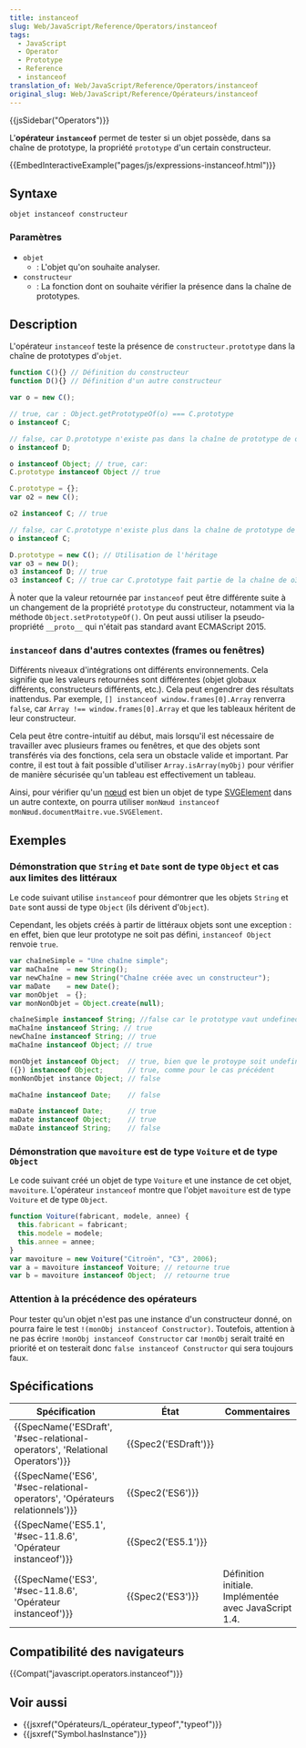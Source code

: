 ```yaml
---
title: instanceof
slug: Web/JavaScript/Reference/Operators/instanceof
tags:
  - JavaScript
  - Operator
  - Prototype
  - Reference
  - instanceof
translation_of: Web/JavaScript/Reference/Operators/instanceof
original_slug: Web/JavaScript/Reference/Opérateurs/instanceof
---
```

{{jsSidebar("Operators")}}

L'**opérateur `instanceof`** permet de tester si un objet possède, dans sa chaîne de prototype, la propriété `prototype` d'un certain constructeur.

{{EmbedInteractiveExample("pages/js/expressions-instanceof.html")}}

## Syntaxe

```
objet instanceof constructeur
```

### Paramètres

- `objet`
  - : L'objet qu'on souhaite analyser.
- `constructeur`
  - : La fonction dont on souhaite vérifier la présence dans la chaîne de prototypes.

## Description

L'opérateur `instanceof` teste la présence de `constructeur.prototype` dans la chaîne de prototypes d'`objet`.

```js
function C(){} // Définition du constructeur
function D(){} // Définition d'un autre constructeur

var o = new C();

// true, car : Object.getPrototypeOf(o) === C.prototype
o instanceof C;

// false, car D.prototype n'existe pas dans la chaîne de prototype de o
o instanceof D;

o instanceof Object; // true, car:
C.prototype instanceof Object // true

C.prototype = {};
var o2 = new C();

o2 instanceof C; // true

// false, car C.prototype n'existe plus dans la chaîne de prototype de o
o instanceof C;

D.prototype = new C(); // Utilisation de l'héritage
var o3 = new D();
o3 instanceof D; // true
o3 instanceof C; // true car C.prototype fait partie de la chaîne de o3
```

À noter que la valeur retournée par `instanceof` peut être différente suite à un changement de la propriété `prototype` du constructeur, notamment via la méthode `Object.setPrototypeOf()`. On peut aussi utiliser la pseudo-propriété `__proto__` qui n'était pas standard avant ECMAScript 2015.

### `instanceof` dans d'autres contextes (frames ou fenêtres)

Différents niveaux d'intégrations ont différents environnements. Cela signifie que les valeurs retournées sont différentes (objet globaux différents, constructeurs différents, etc.). Cela peut engendrer des résultats inattendus. Par exemple, `[] instanceof window.frames[0].Array` renverra `false`, car `Array !== window.frames[0].Array` et que les tableaux héritent de leur constructeur.

Cela peut être contre-intuitif au début, mais lorsqu'il est nécessaire de travailler avec plusieurs frames ou fenêtres, et que des objets sont transférés via des fonctions, cela sera un obstacle valide et important. Par contre, il est tout à fait possible d'utiliser `Array.isArray(myObj)` pour vérifier de manière sécurisée qu'un tableau est effectivement un tableau.

Ainsi, pour vérifier qu'un [nœud](/fr/docs/Web/API/Node) est bien un objet de type [SVGElement](/fr/docs/Web/API/SVGElement) dans un autre contexte, on pourra utiliser `monNœud instanceof monNœud.documentMaitre.vue.SVGElement`.

## Exemples

### Démonstration que `String` et `Date` sont de type `Object` et cas aux limites des littéraux

Le code suivant utilise `instanceof` pour démontrer que les objets `String` et `Date` sont aussi de type `Object` (ils dérivent d'`Object`).

Cependant, les objets créés à partir de littéraux objets sont une exception : en effet, bien que leur prototype ne soit pas défini, `instanceof Object` renvoie `true`.

```js
var chaîneSimple = "Une chaîne simple";
var maChaîne  = new String();
var newChaîne = new String("Chaîne créée avec un constructeur");
var maDate    = new Date();
var monObjet  = {};
var monNonObjet = Object.create(null);

chaîneSimple instanceof String; //false car le prototype vaut undefined
maChaîne instanceof String; // true
newChaîne instanceof String; // true
maChaîne instanceof Object; // true

monObjet instanceof Object;  // true, bien que le protoype soit undefined
({}) instanceof Object;      // true, comme pour le cas précédent
monNonObjet instance Object; // false

maChaîne instanceof Date;    // false

maDate instanceof Date;      // true
maDate instanceof Object;    // true
maDate instanceof String;    // false
```

### Démonstration que `mavoiture` est de type `Voiture` et de type `Object`

Le code suivant créé un objet de type `Voiture` et une instance de cet objet, `mavoiture`. L'opérateur `instanceof` montre que l'objet `mavoiture` est de type `Voiture` et de type `Object`.

```js
function Voiture(fabricant, modele, annee) {
  this.fabricant = fabricant;
  this.modele = modele;
  this.annee = annee;
}
var mavoiture = new Voiture("Citroën", "C3", 2006);
var a = mavoiture instanceof Voiture; // retourne true
var b = mavoiture instanceof Object;  // retourne true
```

### Attention à la précédence des opérateurs

Pour tester qu'un objet n'est pas une instance d'un constructeur donné, on pourra faire le test `!(monObj instanceof Constructor)`. Toutefois, attention à ne pas écrire `!monObj instanceof Constructor` car `!monObj` serait traité en priorité et on testerait donc `false instanceof Constructor` qui sera toujours faux.

## Spécifications

| Spécification                                                                                        | État                         | Commentaires                                          |
| ---------------------------------------------------------------------------------------------------- | ---------------------------- | ----------------------------------------------------- |
| {{SpecName('ESDraft', '#sec-relational-operators', 'Relational Operators')}} | {{Spec2('ESDraft')}} |                                                       |
| {{SpecName('ES6', '#sec-relational-operators', 'Opérateurs relationnels')}} | {{Spec2('ES6')}}         |                                                       |
| {{SpecName('ES5.1', '#sec-11.8.6', 'Opérateur instanceof')}}                     | {{Spec2('ES5.1')}}     |                                                       |
| {{SpecName('ES3', '#sec-11.8.6', 'Opérateur instanceof')}}                     | {{Spec2('ES3')}}         | Définition initiale. Implémentée avec JavaScript 1.4. |

## Compatibilité des navigateurs

{{Compat("javascript.operators.instanceof")}}

## Voir aussi

- {{jsxref("Opérateurs/L_opérateur_typeof","typeof")}}
- {{jsxref("Symbol.hasInstance")}}
